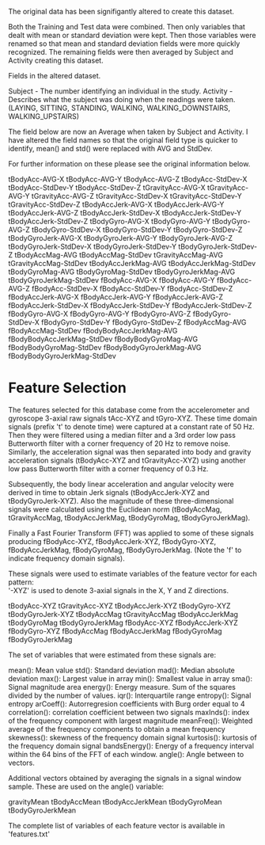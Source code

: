 The original data has been signifigantly altered to create this dataset.

Both the Training and Test data were combined.  Then only variables that dealt with mean or standard deviation were kept.  Then those variables were renamed so that mean and standard deviation fields were more quickly recognized.  The remaining fields were then averaged by Subject and Activity creating this dataset.



Fields in the altered dataset.

Subject - The number identifying an individual in the study.
Activity  - Describes what the subject was doing when the readings were taken. (LAYING, SITTING, STANDING, WALKING, WALKING_DOWNSTAIRS, WALKING_UPSTAIRS)


The field below are now an Average when taken by Subject and Activity.  I have altered the field names so that the original field type is quicker to identify, mean() and std() were replaced with AVG and StdDev.

For further information on these please see the original information below.


tBodyAcc-AVG-X
tBodyAcc-AVG-Y
tBodyAcc-AVG-Z
tBodyAcc-StdDev-X
tBodyAcc-StdDev-Y
tBodyAcc-StdDev-Z
tGravityAcc-AVG-X
tGravityAcc-AVG-Y
tGravityAcc-AVG-Z
tGravityAcc-StdDev-X
tGravityAcc-StdDev-Y
tGravityAcc-StdDev-Z
tBodyAccJerk-AVG-X
tBodyAccJerk-AVG-Y
tBodyAccJerk-AVG-Z
tBodyAccJerk-StdDev-X
tBodyAccJerk-StdDev-Y
tBodyAccJerk-StdDev-Z
tBodyGyro-AVG-X
tBodyGyro-AVG-Y
tBodyGyro-AVG-Z
tBodyGyro-StdDev-X
tBodyGyro-StdDev-Y
tBodyGyro-StdDev-Z
tBodyGyroJerk-AVG-X
tBodyGyroJerk-AVG-Y
tBodyGyroJerk-AVG-Z
tBodyGyroJerk-StdDev-X
tBodyGyroJerk-StdDev-Y
tBodyGyroJerk-StdDev-Z
tBodyAccMag-AVG
tBodyAccMag-StdDev
tGravityAccMag-AVG
tGravityAccMag-StdDev
tBodyAccJerkMag-AVG
tBodyAccJerkMag-StdDev
tBodyGyroMag-AVG
tBodyGyroMag-StdDev
tBodyGyroJerkMag-AVG
tBodyGyroJerkMag-StdDev
fBodyAcc-AVG-X
fBodyAcc-AVG-Y
fBodyAcc-AVG-Z
fBodyAcc-StdDev-X
fBodyAcc-StdDev-Y
fBodyAcc-StdDev-Z
fBodyAccJerk-AVG-X
fBodyAccJerk-AVG-Y
fBodyAccJerk-AVG-Z
fBodyAccJerk-StdDev-X
fBodyAccJerk-StdDev-Y
fBodyAccJerk-StdDev-Z
fBodyGyro-AVG-X
fBodyGyro-AVG-Y
fBodyGyro-AVG-Z
fBodyGyro-StdDev-X
fBodyGyro-StdDev-Y
fBodyGyro-StdDev-Z
fBodyAccMag-AVG
fBodyAccMag-StdDev
fBodyBodyAccJerkMag-AVG
fBodyBodyAccJerkMag-StdDev
fBodyBodyGyroMag-AVG
fBodyBodyGyroMag-StdDev
fBodyBodyGyroJerkMag-AVG
fBodyBodyGyroJerkMag-StdDev





Feature Selection 
=================

The features selected for this database come from the accelerometer and gyroscope 3-axial raw signals tAcc-XYZ and tGyro-XYZ. These time domain signals (prefix 't' to denote time) were captured at a constant rate of 50 Hz. Then they were filtered using a median filter and a 3rd order low pass Butterworth filter with a corner frequency of 20 Hz to remove noise. Similarly, the acceleration signal was then separated into body and gravity acceleration signals (tBodyAcc-XYZ and tGravityAcc-XYZ) using another low pass Butterworth filter with a corner frequency of 0.3 Hz. 

Subsequently, the body linear acceleration and angular velocity were derived in time to obtain Jerk signals (tBodyAccJerk-XYZ and tBodyGyroJerk-XYZ). Also the magnitude of these three-dimensional signals were calculated using the Euclidean norm (tBodyAccMag, tGravityAccMag, tBodyAccJerkMag, tBodyGyroMag, tBodyGyroJerkMag). 

Finally a Fast Fourier Transform (FFT) was applied to some of these signals producing fBodyAcc-XYZ, fBodyAccJerk-XYZ, fBodyGyro-XYZ, fBodyAccJerkMag, fBodyGyroMag, fBodyGyroJerkMag. (Note the 'f' to indicate frequency domain signals). 

These signals were used to estimate variables of the feature vector for each pattern:  
'-XYZ' is used to denote 3-axial signals in the X, Y and Z directions.

tBodyAcc-XYZ
tGravityAcc-XYZ
tBodyAccJerk-XYZ
tBodyGyro-XYZ
tBodyGyroJerk-XYZ
tBodyAccMag
tGravityAccMag
tBodyAccJerkMag
tBodyGyroMag
tBodyGyroJerkMag
fBodyAcc-XYZ
fBodyAccJerk-XYZ
fBodyGyro-XYZ
fBodyAccMag
fBodyAccJerkMag
fBodyGyroMag
fBodyGyroJerkMag

The set of variables that were estimated from these signals are: 

mean(): Mean value
std(): Standard deviation
mad(): Median absolute deviation 
max(): Largest value in array
min(): Smallest value in array
sma(): Signal magnitude area
energy(): Energy measure. Sum of the squares divided by the number of values. 
iqr(): Interquartile range 
entropy(): Signal entropy
arCoeff(): Autorregresion coefficients with Burg order equal to 4
correlation(): correlation coefficient between two signals
maxInds(): index of the frequency component with largest magnitude
meanFreq(): Weighted average of the frequency components to obtain a mean frequency
skewness(): skewness of the frequency domain signal 
kurtosis(): kurtosis of the frequency domain signal 
bandsEnergy(): Energy of a frequency interval within the 64 bins of the FFT of each window.
angle(): Angle between to vectors.

Additional vectors obtained by averaging the signals in a signal window sample. These are used on the angle() variable:

gravityMean
tBodyAccMean
tBodyAccJerkMean
tBodyGyroMean
tBodyGyroJerkMean

The complete list of variables of each feature vector is available in 'features.txt'

